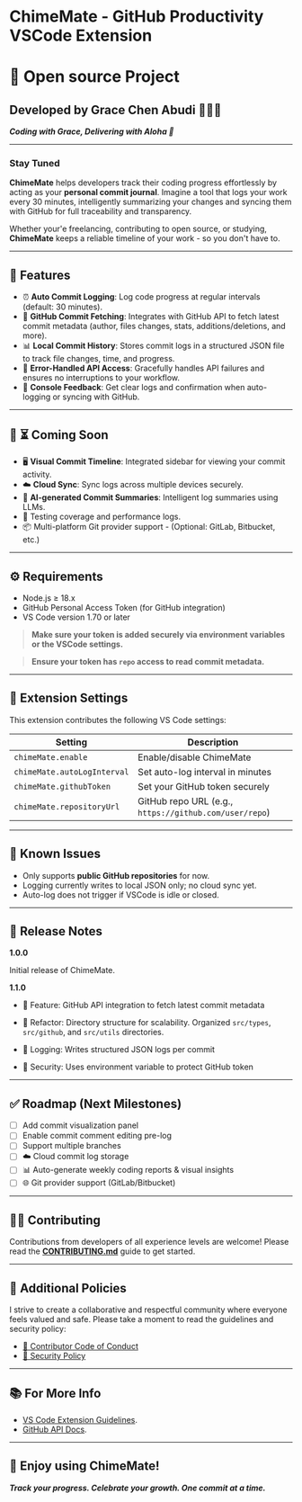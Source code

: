 # ChimeMate - GitHub Productivity VSCode Extension

# 🧠 Open source Project

## Developed by Grace Chen Abudi 👩🏽‍💻

**_Coding with Grace, Delivering with Aloha 🌺_**

---

### Stay Tuned

**ChimeMate** helps developers track their coding progress effortlessly by acting as your **personal commit journal**. Imagine a tool that logs your work every 30 minutes, intelligently summarizing your changes and syncing them with GitHub for full traceability and transparency.

Whether your'e freelancing, contributing to open source, or studying, **ChimeMate** keeps a reliable timeline of your work - so you don't have to.

---

## 🚀 Features

- ⏰ **Auto Commit Logging**: Log code progress at regular intervals (default: 30 minutes).
- 🧾 **GitHub Commit Fetching**: Integrates with GitHub API to fetch latest commit metadata (author, files changes, stats, additions/deletions, and more).
- 📊 **Local Commit History**: Stores commit logs in a structured JSON file to track file changes, time, and progress.
- 🔐 **Error-Handled API Access**: Gracefully handles API failures and ensures no interruptions to your workflow.
- 💬 **Console Feedback**: Get clear logs and confirmation when auto-logging or syncing with GitHub.

---

## 🌱 ⏳ Coming Soon

- 🖥️ **Visual Commit Timeline**: Integrated sidebar for viewing your commit activity.
- ☁️ **Cloud Sync**: Sync logs across multiple devices securely.
- 🧠 **AI-generated Commit Summaries**: Intelligent log summaries using LLMs.
- 🧪 Testing coverage and performance logs.
- 📦 Multi-platform Git provider support - (Optional: GitLab, Bitbucket, etc.)

---

## ⚙️ Requirements

- Node.js ≥ 18.x
- GitHub Personal Access Token (for GitHub integration)
- VS Code version 1.70 or later

> **Make sure your token is added securely via environment variables or the VSCode settings.**

> **Ensure your token has `repo` access to read commit metadata.**

---

## 🔧 Extension Settings

This extension contributes the following VS Code settings:

| Setting                     | Description                                            |
| --------------------------- | ------------------------------------------------------ |
| `chimeMate.enable`          | Enable/disable ChimeMate                               |
| `chimeMate.autoLogInterval` | Set auto-log interval in minutes                       |
| `chimeMate.githubToken`     | Set your GitHub token securely                         |
| `chimeMate.repositoryUrl`   | GitHub repo URL (e.g., `https://github.com/user/repo`) |

<!-- - `chimeMate.enable`: Enable/disable ChimeMate.
- `chimeMate.autoLogInterval`: Set interval in minutes for auto-logging commits.
- `chimeMate.githubToken`: Provide your GitHub Personal Access Token.
- `chimeMate.repositoryUrl`: Set the GitHub repo URL (e.g., https://github.com/user/repo.git). -->

---

## 🐞 Known Issues

- Only supports **public GitHub repositories** for now.
- Logging currently writes to local JSON only; no cloud sync yet.
- Auto-log does not trigger if VSCode is idle or closed.

---

## 📝 Release Notes

**1.0.0**

Initial release of ChimeMate.

**1.1.0**

- 🔗 Feature: GitHub API integration to fetch latest commit metadata

- 🧹 Refactor: Directory structure for scalability. Organized `src/types`, `src/github`, and `src/utils` directories.

- 📁 Logging: Writes structured JSON logs per commit

- 🔐 Security: Uses environment variable to protect GitHub token

---

## ✅ Roadmap (Next Milestones)

- [ ] Add commit visualization panel
- [ ] Enable commit comment editing pre-log
- [ ] Support multiple branches
- [ ] ☁️ Cloud commit log storage
- [ ] 📊 Auto-generate weekly coding reports & visual insights
- [ ] 🌐 Git provider support (GitLab/Bitbucket)

---

## 🤝🏽 Contributing

Contributions from developers of all experience levels are welcome!
Please read the [**CONTRIBUTING.md**](CONTRIBUTING.md) guide to get started.

---

## 📜 Additional Policies

I strive to create a collaborative and respectful community where everyone feels valued and safe.
Please take a moment to read the guidelines and security policy:

- [📘 Contributor Code of Conduct](./CODE_OF_CONDUCT.md)
- [🔐 Security Policy](./SECURITY.md)

---

## 📚 For More Info

- [VS Code Extension Guidelines](https://code.visualstudio.com/api/ux-guidelines/overview).
- [GitHub API Docs](https://docs.github.com/en/rest/commits/commits?apiVersion=2022-11-28).

---

## 🎉 Enjoy using ChimeMate!

**_Track your progress. Celebrate your growth. One commit at a time._**

<!-- ---

This is the README for your extension "ChimeMate". After writing up a brief description, we recommend including the following sections.

## Features

Describe specific features of your extension including screenshots of your extension in action. Image paths are relative to this README file.

For example if there is an image subfolder under your extension project workspace:

\!\[feature X\]\(images/feature-x.png\)

> Tip: Many popular extensions utilize animations. This is an excellent way to show off your extension! We recommend short, focused animations that are easy to follow.

## Requirements

If you have any requirements or dependencies, add a section describing those and how to install and configure them.

## Extension Settings

Include if your extension adds any VS Code settings through the `contributes.configuration` extension point.

For example:

This extension contributes the following settings:

- `myExtension.enable`: Enable/disable this extension.
- `myExtension.thing`: Set to `blah` to do something.

## Known Issues

Calling out known issues can help limit users opening duplicate issues against your extension.

## Release Notes

Users appreciate release notes as you update your extension.

### 1.0.0

Initial release of ...

### 1.0.1

Fixed issue #.

### 1.1.0

Added features X, Y, and Z.

---

## Following extension guidelines

Ensure that you've read through the extensions guidelines and follow the best practices for creating your extension.

- [Extension Guidelines](https://code.visualstudio.com/api/references/extension-guidelines)

## Working with Markdown

You can author your README using Visual Studio Code. Here are some useful editor keyboard shortcuts:

- Split the editor (`Cmd+\` on macOS or `Ctrl+\` on Windows and Linux).
- Toggle preview (`Shift+Cmd+V` on macOS or `Shift+Ctrl+V` on Windows and Linux).
- Press `Ctrl+Space` (Windows, Linux, macOS) to see a list of Markdown snippets.

## For more information

- [Visual Studio Code's Markdown Support](http://code.visualstudio.com/docs/languages/markdown)
- [Markdown Syntax Reference](https://help.github.com/articles/markdown-basics/)

**Enjoy!** -->
